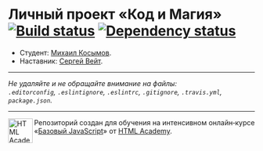 ﻿# Личный проект «Код и Магия» [![Build status][travis-image]][travis-url] [![Dependency status][dependency-image]][dependency-url]

* Студент: [Михаил Косымов](https://up.htmlacademy.ru/javascript/5/user/157231).
* Наставник: [Сергей Вейт](https://htmlacademy.ru/profile/id159432).

---

_Не удаляйте и не обращайте внимание на файлы:_<br>
_`.editorconfig`, `.eslintignore`, `.eslintrc`, `.gitignore`, `.travis.yml`, `package.json`._

---

<a href="https://htmlacademy.ru/intensive/javascript"><img align="left" width="50" height="50" title="HTML Academy" src="https://up.htmlacademy.ru/static/img/intensive/javascript/logo-for-github.svg"></a>

Репозиторий создан для обучения на интенсивном онлайн‑курсе «[Базовый JavaScript](https://htmlacademy.ru/intensive/javascript)» от [HTML Academy](https://htmlacademy.ru).

[travis-image]: https://travis-ci.org/htmlacademy-javascript/157231-code-and-magick.svg?branch=master
[travis-url]: https://travis-ci.org/htmlacademy-javascript/157231-code-and-magick
[dependency-image]: https://david-dm.org/htmlacademy-javascript/157231-code-and-magick.svg?style=flat-square
[dependency-url]: https://david-dm.org/htmlacademy-javascript/157231-code-and-magick
